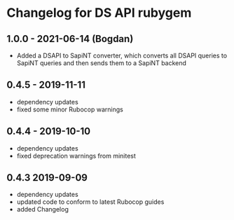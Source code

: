 # Changelog for DS API rubygem

## 1.0.0 - 2021-06-14 (Bogdan)

- Added a DSAPI to SapiNT converter, which converts all DSAPI queries
  to SapiNT queries and then sends them to a SapiNT backend

## 0.4.5 - 2019-11-11

- dependency updates
- fixed some minor Rubocop warnings

## 0.4.4 - 2019-10-10

- dependency updates
- fixed deprecation warnings from minitest

## 0.4.3 2019-09-09

- dependency updates
- updated code to conform to latest Rubocop guides
- added Changelog
